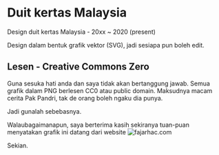 # Duit kertas Malaysia

Design duit kertas Malaysia - 20xx ~ 2020 (present)

Design dalam bentuk grafik vektor (SVG), jadi sesiapa pun boleh edit.

## Lesen - Creative Commons Zero

Guna sesuka hati anda dan saya tidak akan bertanggung jawab.
Semua grafik dalam PNG berlesen CC0 atau public domain. 
Maksudnya macam cerita Pak Pandri, tak de orang boleh ngaku dia punya.

Jadi gunalah sebebasnya.

Walaubagaimanapun, saya berterima kasih sekiranya tuan-puan menyatakan 
grafik ini datang dari website ![fajarhac.com](https://fajarhac.com/blog/duit-kertas-malaysia/)

Sekian.
